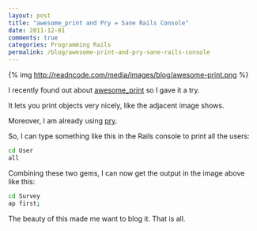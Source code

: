 ```yaml
---
layout: post
title: "awesome_print and Pry = Sane Rails Console"
date: 2011-12-01
comments: true
categories: Programming Rails
permalink: /blog/awesome-print-and-pry-sane-rails-console
---
```


{% img http://readncode.com/media/images/blog/awesome-print.png %}

I recently found out about [awesome_print](https://github.com/michaeldv/awesome_print) so I gave it a try.

It lets you print objects very nicely, like the adjacent image shows.

Moreover, I am already using [pry](http://pry.github.com/).

So, I can type something like this in the Rails console to print all the users:

```bash
cd User
all
```

Combining these two gems, I can now get the output in the image above like this:

```bash
cd Survey
ap first;
```

The beauty of this made me want to blog it. That is all.

